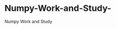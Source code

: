  # Numpy-Work-and-Study-
Numpy Work and Study 
                
                
                                  
                                  
                                                                           
          
                                                                   
           
               
                
                      
